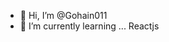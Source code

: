 - 👋 Hi, I’m @Gohain011
- 🌱 I’m currently learning ... Reactjs


<!---
Gohain011/Gohain011 is a ✨ special ✨ repository because its `README.md` (this file) appears on your GitHub profile.
You can click the Preview link to take a look at your changes.
--->

